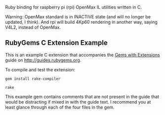 Ruby binding for raspberry pi (rpi) OpenMax IL utilities written in C.

Warning: OpenMax standard is in INACTIVE state (and will no longer be updated, I think). And rpi will build 4Kp60 rendering in another way, saying V4L2, instead of OpenMax.


RubyGems C Extension Example
----------------------------

This is an example C extension that accompanies the [Gems with
Extensions](http://guides.rubygems.org/gems-with-extensions) guide on
http://guides.rubygems.org.

To compile and test the extension:

    gem install rake-compiler

    rake

This example gem contains comments that are not present in the guide that would
be distracting if mixed in with the guide text.  I recommend you at least
glance through each of the four files in the gem.

